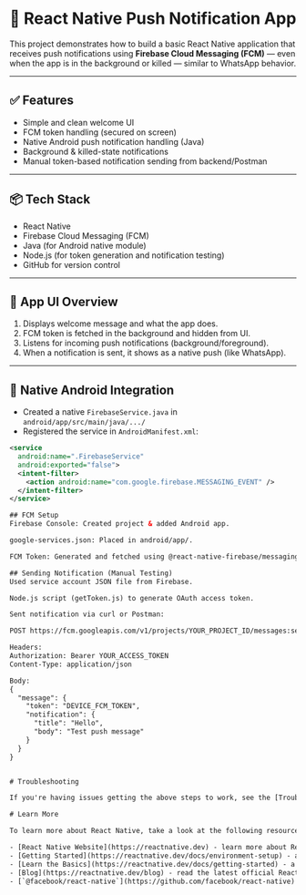 # 📲 React Native Push Notification App

This project demonstrates how to build a basic React Native application that receives push notifications using **Firebase Cloud Messaging (FCM)** — even when the app is in the background or killed — similar to WhatsApp behavior.

---

## ✅ Features

- Simple and clean welcome UI
- FCM token handling (secured on screen)
- Native Android push notification handling (Java)
- Background & killed-state notifications
- Manual token-based notification sending from backend/Postman

---

## 📦 Tech Stack

- React Native
- Firebase Cloud Messaging (FCM)
- Java (for Android native module)
- Node.js (for token generation and notification testing)
- GitHub for version control

---

## 📱 App UI Overview

1. Displays welcome message and what the app does.
2. FCM token is fetched in the background and hidden from UI.
3. Listens for incoming push notifications (background/foreground).
4. When a notification is sent, it shows as a native push (like WhatsApp).

---

## 🔧 Native Android Integration

- Created a native `FirebaseService.java` in `android/app/src/main/java/.../`
- Registered the service in `AndroidManifest.xml`:

```xml
<service
  android:name=".FirebaseService"
  android:exported="false">
  <intent-filter>
    <action android:name="com.google.firebase.MESSAGING_EVENT" />
  </intent-filter>
</service>

## FCM Setup
Firebase Console: Created project & added Android app.

google-services.json: Placed in android/app/.

FCM Token: Generated and fetched using @react-native-firebase/messaging.

## Sending Notification (Manual Testing)
Used service account JSON file from Firebase.

Node.js script (getToken.js) to generate OAuth access token.

Sent notification via curl or Postman:

POST https://fcm.googleapis.com/v1/projects/YOUR_PROJECT_ID/messages:send

Headers:
Authorization: Bearer YOUR_ACCESS_TOKEN
Content-Type: application/json

Body:
{
  "message": {
    "token": "DEVICE_FCM_TOKEN",
    "notification": {
      "title": "Hello",
      "body": "Test push message"
    }
  }
}


# Troubleshooting

If you're having issues getting the above steps to work, see the [Troubleshooting](https://reactnative.dev/docs/troubleshooting) page.

# Learn More

To learn more about React Native, take a look at the following resources:

- [React Native Website](https://reactnative.dev) - learn more about React Native.
- [Getting Started](https://reactnative.dev/docs/environment-setup) - an **overview** of React Native and how setup your environment.
- [Learn the Basics](https://reactnative.dev/docs/getting-started) - a **guided tour** of the React Native **basics**.
- [Blog](https://reactnative.dev/blog) - read the latest official React Native **Blog** posts.
- [`@facebook/react-native`](https://github.com/facebook/react-native) - the Open Source; GitHub **repository** for React Native.
